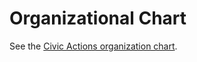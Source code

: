 # Organizational Chart

See the [Civic Actions organization chart](https://docs.google.com/a/civicactions.net/spreadsheets/d/1zViZW0YzbXpH226mcrR9F_NKi--cJtRgv_6RcldABYY/edit?usp=sharing).
